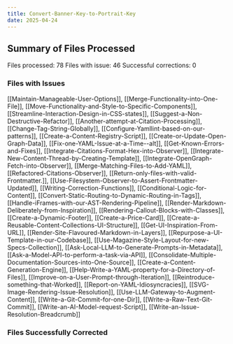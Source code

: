 ```yaml
---
title: Convert-Banner-Key-to-Portrait-Key
date: 2025-04-24
---
```

## Summary of Files Processed
Files processed: 78
Files with issue: 46
Successful corrections: 0

### Files with Issues
[[Maintain-Manageable-User-Options]], [[Merge-Functionality-into-One-File]], [[Move-Functionality-and-Style-to-Specific-Components]], [[Streamline-Interaction-Design-in-CSS-states]], [[Suggest-a-Non-Destructive-Refactor]], [[Another-attempt-at-Citation-Processing]], [[Change-Tag-String-Globally]], [[Configure-Yamllint-based-on-our-patterns]], [[Create-a-Content-Registry-Script]], [[Create-or-Update-Open-Graph-Data]], [[Fix-one-YAML-Issue-at-a-Time--alt]], [[Get-Known-Errors-and-Fixes]], [[Integrate-Citations-Format-Hex-into-Observer]], [[Integrate-New-Content-Thread-by-Creating-Template]], [[Integrate-OpenGraph-Fetch-into-Observer]], [[Merge-Matching-Files-to-Add-YAML]], [[Refactored-Citations-Observer]], [[Return-only-files-with-valid-Frontmatter.]], [[Use-Filesystem-Observer-to-Assert-Frontmatter-Updated]], [[Writing-Correction-Functions]], [[Conditional-Logic-for-Content]], [[Convert-Static-Routing-to-Dynamic-Routing-in-Tags]], [[Handle-iFrames-with-our-AST-Rendering-Pipeline]], [[Render-Markdown-Deliberately-from-Inspiration]], [[Rendering-Callout-Blocks-with-Classes]], [[Create-a-Dynamic-Footer]], [[Create-a-Price-Card]], [[Create-a-Reusable-Content-Collections-UI-Structure]], [[Get-UI-Inspiration-From-URL]], [[Render-Site-Flavoured-Markdown-in-Layers]], [[Repurpose-a-UI-Template-in-our-Codebase]], [[Use-Magazine-Style-Layout-for-new-Specs-Collection]], [[Ask-Local-LLM-to-Generate-Prompts-in-Metadata]], [[Ask-a-Model-API-to-perform-a-task-via-API]], [[Consolidate-Multiple-Documentation-Sources-into-One-Source]], [[Create-a-Content-Generation-Engine]], [[Help-Write-a-YAML-property-for-a-Directory-of-Files]], [[Improve-on-a-User-Prompt-through-Iteration]], [[Reintroduce-something-that-Worked]], [[Report-on-YAML-Idiosyncracies]], [[SVG-Image-Rendering-Issue-Resolution]], [[Use-LLM-Gateway-to-Augment-Content]], [[Write-a-Git-Commit-for-one-Dir]], [[Write-a-Raw-Text-Git-Commit]], [[Write-an-AI-Model-request-Script]], [[Write-an-Issue-Resolution-Breadcrumb]]

### Files Successfully Corrected

